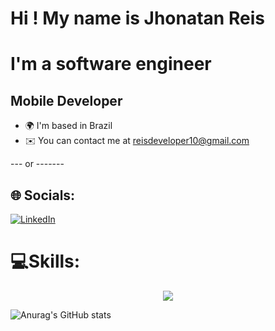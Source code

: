 
# Hi ! My name is Jhonatan Reis 
# I'm a software engineer

Mobile Developer 
-------------------------

* 🌍  I'm based in Brazil
* ✉️  You can contact me at [reisdeveloper10@gmail.com](mailto:Devjhonatanreis@gmail.com )


--- or -------

## 🌐 Socials:
[![LinkedIn](https://img.shields.io/badge/LinkedIn-%230077B5.svg?logo=linkedin&logoColor=white)](https://linkedin.com/in/www.linkedin.com/in/jhonatansantana) 

# 💻Skills:
<p align="center">
  <a href="https://skillicons.dev">
    <img src="https://skillicons.dev/icons?i=git,gitlab,kubernetes,docker,aws,c,cpp,cs,dotnet,java,dart,flutter,kotlin,html,css,js,sqlite,mysql,firebase,nodejs,androidstudio,pycharm,vscode,visualstudio,stackoverflow,obsidian,notion," />
  </a>
</p>

![Anurag's GitHub stats](https://github-readme-stats.vercel.app/api?username=reisdeveloper=anuraghazra&hide=contribs,prs)








